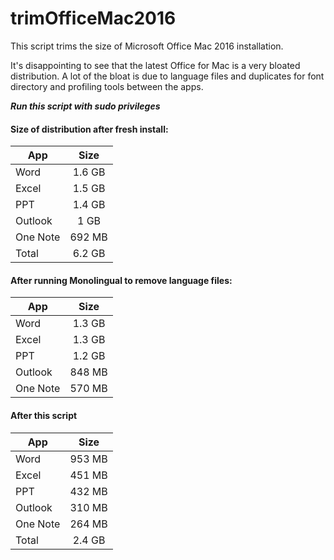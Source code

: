# trimOfficeMac2016
This script trims the size of Microsoft Office Mac 2016  installation.

It's disappointing to see that the latest Office for Mac
is a very bloated distribution. A lot of the bloat is due
to language files and duplicates for font directory and
profiling tools between the apps. 

***Run this script with sudo privileges***

#### Size of distribution after fresh install:

| App        | Size           |
| ------------- |:-------------:|
| Word     | 1.6 GB |
| Excel    | 1.5 GB |
| PPT      | 1.4 GB |
| Outlook  | 1   GB |
| One Note | 692 MB |
|Total     | 6.2 GB |


#### After running Monolingual to remove language files:

| App        | Size           |
| ------------- |:-------------:|
| Word     | 1.3 GB |
| Excel    | 1.3 GB |
| PPT      | 1.2 GB |
| Outlook  | 848 MB |
| One Note | 570 MB |


#### After this script

| App        | Size           |
| ------------- |:-------------:|
| Word     | 953 MB |
| Excel    | 451 MB |
| PPT      | 432 MB |
| Outlook  | 310 MB |
| One Note | 264 MB |
|Total     | 2.4 GB |

